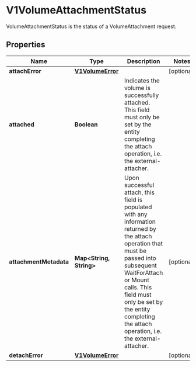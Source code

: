 

# V1VolumeAttachmentStatus

VolumeAttachmentStatus is the status of a VolumeAttachment request.

## Properties

| Name | Type | Description | Notes |
|------------ | ------------- | ------------- | -------------|
|**attachError** | [**V1VolumeError**](V1VolumeError.md) |  |  [optional] |
|**attached** | **Boolean** | Indicates the volume is successfully attached. This field must only be set by the entity completing the attach operation, i.e. the external-attacher. |  |
|**attachmentMetadata** | **Map&lt;String, String&gt;** | Upon successful attach, this field is populated with any information returned by the attach operation that must be passed into subsequent WaitForAttach or Mount calls. This field must only be set by the entity completing the attach operation, i.e. the external-attacher. |  [optional] |
|**detachError** | [**V1VolumeError**](V1VolumeError.md) |  |  [optional] |



